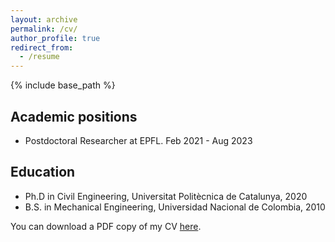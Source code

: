 ```yaml
---
layout: archive
permalink: /cv/
author_profile: true
redirect_from:
  - /resume
---
```


{% include base_path %}

## Academic positions

* Postdoctoral Researcher at EPFL. Feb 2021 - Aug 2023

## Education

* Ph.D in Civil Engineering, Universitat Politècnica de Catalunya, 2020 
* B.S. in Mechanical Engineering, Universidad Nacional de Colombia, 2010



You can download a PDF copy of my CV [here](/files/Ricardo-CV.pdf).
